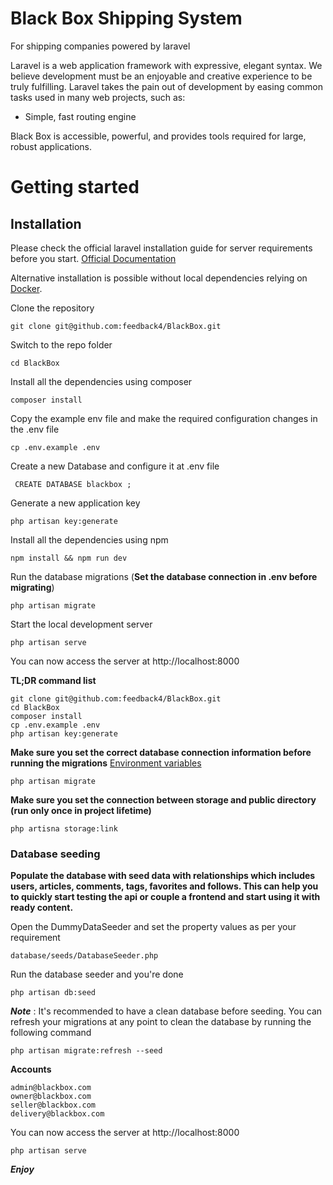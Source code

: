 

# Black Box Shipping System
<p>For shipping companies powered by laravel </p>

Laravel is a web application framework with expressive, elegant syntax. We believe development must be an enjoyable and creative experience to be truly fulfilling. Laravel takes the pain out of development by easing common tasks used in many web projects, such as:

- Simple, fast routing engine

Black Box is accessible, powerful, and provides tools required for large, robust applications.

# Getting started

## Installation

Please check the official laravel installation guide for server requirements before you start. [Official Documentation](https://laravel.com/docs/5.4/installation#installation)

Alternative installation is possible without local dependencies relying on [Docker](#docker). 

Clone the repository

    git clone git@github.com:feedback4/BlackBox.git

Switch to the repo folder

    cd BlackBox

Install all the dependencies using composer

    composer install

Copy the example env file and make the required configuration changes in the .env file

    cp .env.example .env
Create a new Database and configure it at .env file 
    
     CREATE DATABASE blackbox ;

Generate a new application key

    php artisan key:generate

Install all the dependencies using npm

    npm install && npm run dev


Run the database migrations (**Set the database connection in .env before migrating**)

    php artisan migrate

Start the local development server

    php artisan serve

You can now access the server at http://localhost:8000

**TL;DR command list**

    git clone git@github.com:feedback4/BlackBox.git
    cd BlackBox
    composer install
    cp .env.example .env
    php artisan key:generate
**Make sure you set the correct database connection information before running the migrations** [Environment variables](#environment-variables)

    php artisan migrate
    
**Make sure you set the connection between storage and public directory (run only once in project lifetime)**
    
    php artisna storage:link 
    
### Database seeding

**Populate the database with seed data with relationships which includes users, articles, comments, tags, favorites and follows. This can help you to quickly start testing the api or couple a frontend and start using it with ready content.**

Open the DummyDataSeeder and set the property values as per your requirement

    database/seeds/DatabaseSeeder.php

Run the database seeder and you're done

    php artisan db:seed

***Note*** : It's recommended to have a clean database before seeding. You can refresh your migrations at any point to clean the database by running the following command

    php artisan migrate:refresh --seed
    
**Accounts**

    admin@blackbox.com  
    owner@blackbox.com  
    seller@blackbox.com  
    delivery@blackbox.com   
    
You can now access the server at http://localhost:8000    

    php artisan serve
***Enjoy*** 
    
    
